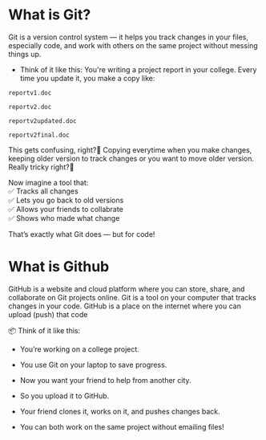 
# What is Git?
Git is a version control system — it helps you track changes in your files, especially code, and work with others on the same project without messing things up.
  
- Think of it like this: You're writing a project report in your college. Every time you update it, you make a copy like:
```
reportv1.doc
```
```
reportv2.doc
```
```
reportv2updated.doc
```
```
reportv2final.doc
```
This gets confusing, right?🤯 Copying everytime when you make changes, keeping older version to track changes or you want to move older version. Really tricky right?🤯

Now imagine a tool that:  
✅ Tracks all changes  
✅ Lets you go back to old versions  
✅ Allows your friends to collabrate   
✅ Shows who made what change  

That’s exactly what Git does — but for code!

# What is Github
GitHub is a website and cloud platform where you can store, share, and collaborate on Git projects online. Git is a tool on your computer that tracks changes in your code. GitHub is a place on the internet where you can upload (push) that code

📦 Think of it like this:  
-  You’re working on a college project.
-  You use Git on your laptop to save progress.
-  Now you want your friend to help from another city.
-  So you upload it to GitHub.

-  Your friend clones it, works on it, and pushes changes back.
-  You can both work on the same project without emailing files!